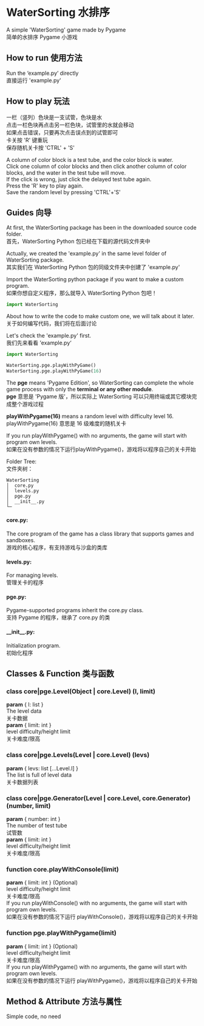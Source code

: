 # WaterSorting 水排序
A simple 'WaterSorting' game made by Pygame<br />
简单的水排序 Pygame 小游戏<br />
## How to run 使用方法<br />
Run the ‘example.py’ directly<br />
直接运行 'example.py'<br />

## How to play 玩法
一栏（竖列）色块是一支试管，色块是水<br />
点击一栏色块再点击另一栏色块，试管里的水就会移动<br />
如果点击错误，只要再次点击误点到的试管即可<br />
卡关按 'R' 键重玩<br />
保存随机关卡按 'CTRL' + 'S'

A column of color block is a test tube, and the color block is water.<br />
Click one column of color blocks and then click another column of color blocks, and the water in the test tube will move.<br />
If the click is wrong, just click the delayed test tube again.<br />
Press the 'R' key to play again.<br />
Save the random level by pressing 'CTRL'+'S'

## Guides 向导

At first, the WaterSorting package has been in the downloaded source code folder.<br />
首先，WaterSorting Python 包已经在下载的源代码文件夹中

Actually, we created the 'example.py' in the same level folder of WaterSorting package.<br />
其实我们在 WaterSorting Python 包的同级文件夹中创建了 'example.py'

Import the WaterSorting python package if you want to make a custom program.<br />
如果你想自定义程序，那么就导入 WaterSorting Python 包吧！
```python
import WaterSorting
```
About how to write the code to make custom one,  we will talk about it later.<br />
关于如何编写代码，我们将在后面讨论

Let's check the 'example.py' first.<br />
我们先来看看 ’example.py‘
```python
import WaterSorting

WaterSorting.pge.playWithPyGame()
WaterSorting.pge.playWithPyGame(16)
```
The __pge__ means 'Pygame Edition',
so WaterSorting can complete the whole game process with only the __terminal or any other module__.<br />
__pge__ 意思是 'Pygame 版'，所以实际上 WaterSorting 可以只用终端或其它模块完成整个游戏过程

__playWithPygame(16)__ means a random level with difficulty level 16.<br />
playWithPygame(16) 意思是 16 级难度的随机关卡

If you run playWithPygame() with no arguments, the game will start with program own levels.<br />
如果在没有参数的情况下运行playWithPygame()，游戏将以程序自己的关卡开始

Folder Tree:<br />
文件夹树：
```
WaterSorting
│  core.py
│  levels.py
│  pge.py
│  __init__.py
└─
```
#### core.py:
The core program of the game has a class library that supports games and sandboxes.<br />
游戏的核心程序，有支持游戏与沙盒的类库
#### levels.py:
For managing levels.<br />
管理关卡的程序
#### pge.py:
Pygame-supported programs inherit the core.py class.<br />
支持 Pygame 的程序，继承了 core.py 的类
#### \_\_init__.py:
Initialization program.<br />
初始化程序
## Classes & Function 类与函数
### class core|pge.Level(Object | core.Level) (l, limit)
__param__ { l: list }<br />
The level data<br />
关卡数据<br />
__param__ { limit: int }<br />
level difficulty/height limit<br />
关卡难度/限高
### class core|pge.Levels(Level | core.Level) (levs)
__param__ { levs: list [...Level.l] }<br />
The list is full of level data<br />
关卡数据列表

### class core|pge.Generator(Level | core.Level, core.Generator) (number, limit)
__param__ { number: int }<br />
The number of test tube<br />
试管数<br />
__param__ { limit: int }<br />
level difficulty/height limit<br />
关卡难度/限高
### function core.playWithConsole(limit)
__param__ { limit: int } (Optional)<br />
level difficulty/height limit<br />
关卡难度/限高<br />
If you run playWithConsole() with no arguments, the game will start with program own levels.<br />
如果在没有参数的情况下运行 playWithConsole()，游戏将以程序自己的关卡开始
### function pge.playWithPygame(limit)
__param__ { limit: int } (Optional)<br />
level difficulty/height limit<br />
关卡难度/限高<br />
If you run playWithPygame() with no arguments, the game will start with program own levels.<br />
如果在没有参数的情况下运行 playWithPygame()，游戏将以程序自己的关卡开始<br />
## Method & Attribute 方法与属性
Simple code, no need